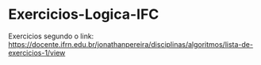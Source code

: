 # Exercicios-Logica-IFC
 Exercicios segundo o link: https://docente.ifrn.edu.br/jonathanpereira/disciplinas/algoritmos/lista-de-exercicios-1/view
